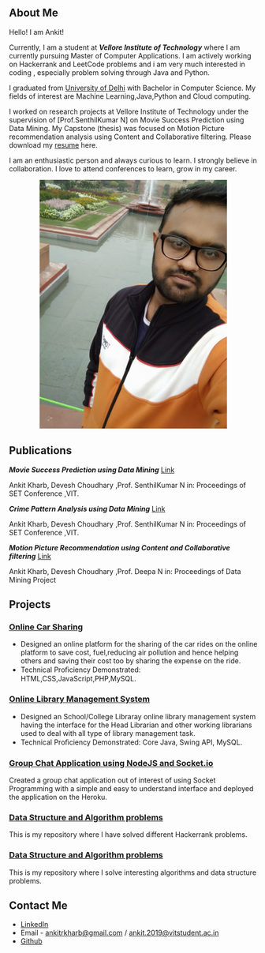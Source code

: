 ## About Me

Hello! I am Ankit!

Currently, I am a student at **_Vellore Institute of Technology_** where I am currently pursuing Master of Computer Applications. I am actively working on Hackerrank and LeetCode problems and i am very much interested in coding , especially problem solving through Java and Python. 

I graduated from [University of Delhi](https://www.du.ac.in/) with Bachelor in Computer Science. My fields of interest are Machine Learning,Java,Python and Cloud computing. 

I worked on research projects at Vellore Institute of Technology under the supervision of [Prof.SenthilKumar N]
on Movie Success Prediction using Data Mining. My Capstone (thesis) was focused on Motion Picture recommendation analysis using Content and Collaborative filtering. Please download my [resume](https://github.com/akharb1192/akharb1192.github.io/blob/master/ankitgit.pdf) here.



I am an enthusiastic person and always curious to learn. I strongly believe in collaboration. I love to attend conferences to learn, grow in my career.

<p align="center">
<img src="https://raw.githubusercontent.com/akharb1192/akharb1192.github.io/master/profile.jpg" width="380px" height="504px">
</p>
														    
## Publications

**_Movie Success Prediction using Data Mining_** [Link](https://www.researchgate.net/publication/340829260_Movie_Success_Prediction_Using_Data_Mining_MCA-v3pht)

Ankit Kharb, Devesh Choudhary ,Prof. SenthilKumar N
in: Proceedings of SET Conference ,VIT.


 **_Crime Pattern Analysis using Data Mining_** [Link](https://github.com/akharb1192/crime_pattern_detection)

Ankit Kharb, Devesh Choudhary ,Prof. SenthilKumar N
in: Proceedings of SET Conference ,VIT.



**_Motion Picture Recommendation using Content and Collaborative filtering_** [Link](https://github.com/akharb1192/movie_recommendation_system)

Ankit Kharb, Devesh Choudhary ,Prof. Deepa N
in: Proceedings of Data Mining Project

## Projects
### [Online Car Sharing](https://github.com/akharb1192/car_sharing_php)                                
- Designed an online platform for the sharing of the car rides on the online platform to save cost, fuel,reducing air pollution and hence helping others and saving their cost too by sharing the expense on the ride.
- Technical Proﬁciency Demonstrated: HTML,CSS,JavaScript,PHP,MySQL.

### [Online Library Management System](https://github.com/akharb1192/library_managment_swing)
- Designed an School/College Libraray online library management system having the interface for the Head Librarian and other working librarians used to deal with all type of library management task.
- Technical Proﬁciency Demonstrated: Core Java, Swing API, MySQL.


### [Group Chat Application using NodeJS and Socket.io](https://github.com/akharb1192/nodejschatapp)
Created a group chat application out of interest of using Socket Programming with a simple and easy to understand interface and deployed the application on the Heroku.

### [Data Structure and Algorithm problems](https://github.com/akharb1192/HackerRank_solutions)
This is my repository where I have solved different Hackerrank problems.

### [Data Structure and Algorithm problems](https://github.com/akharb1192/Data_Structures)
This is my repository where I solve interesting algorithms and data structure problems.

## Contact Me
- [LinkedIn](https://www.linkedin.com/in/ankitrkharb)
- Email - ankitrkharb@gmail.com / ankit.2019@vitstudent.ac.in
- [Github](https://github.com/akharb1192)


